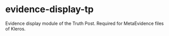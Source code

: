 # evidence-display-tp

Evidence display module of the Truth Post. Required for MetaEvidence files of Kleros.

